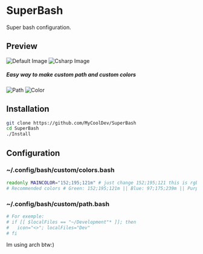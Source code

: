 # SuperBash
Super bash configuration.

## Preview
![Default Image](https://i.imgur.com/HHZgbAS.png)
![Csharp Image](https://i.imgur.com/1FoqtVc.png)
##### Easy way to make custom path and custom colors
![Path](https://i.imgur.com/xc16JsO.png)
![Color](https://i.imgur.com/LR3rZfa.png)

## Installation
```bash
git clone https://github.com/MyCoolDev/SuperBash
cd SuperBash
./Install
```

## Configuration

### ~/.config/bash/custom/colors.bash
```bash
readonly MAINCOLOR="152;195;121m" # just change 152;195;121 this is rgb and don't forget to add m in the end
# Recommended colors # Green: 152;195;121m || Blue: 97;175;239m || Purple: 198;120;221m || Red: 224;108;117m || Yellow: 229;192;123m
```

### ~/.config/bash/custom/path.bash
```bash
# For exemple:
# if [[ $localFiles == "~/Development"* ]]; then
#   icon="<>"; localFiles="Dev"
# fi
```
Im using arch btw:)
